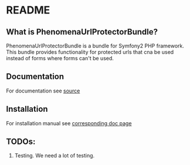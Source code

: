 README
======

What is PhenomenaUrlProtectorBundle?
---------

PhenomenaUrlProtectorBundle is a bundle for Symfony2 PHP framework. This bundle provides functionality for protected urls that cna be used instead of forms where forms can't be used.

Documentation
-------

For documentation see [source][1]

Installation
-------

For installation manual see [corresponding doc page][2]

TODOs:
----

1. Testing. We need a lot of testing.

[1]: https://github.com/pluff/PhenomenaUrlProtectorBundle/blob/master/Resources/doc
[2]: https://github.com/pluff/PhenomenaUrlProtectorBundle/blob/master/Resources/doc/01-installation.md
